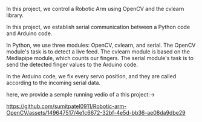 
In this project, we control a Robotic Arm using OpenCV and the cvlearn library.

In this project, we establish serial communication between a Python code and Arduino code.

In Python, we use three modules: OpenCV, cvlearn, and serial. The OpenCV module's task is to detect a live feed. The cvlearn module is based on the Mediapipe module, which counts our fingers. The serial module's task is to send the detected finger values to the Arduino code.

In the Arduino code, we fix every servo position, and they are called according to the incoming serial data.

here, we provide a semple running vedio of a this project:->

https://github.com/sumitpatel0911/Robotic-arm-OpenCV/assets/149647517/4e1c6672-32bf-4e5d-bb36-ae08da9dbe29

